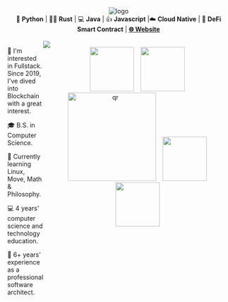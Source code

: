 <div align="center">
  <img src="https://github.com/code-rain002/code-rain002/blob/master/icons/header_1.png" alt="logo" />
</div>

<div align="center">
🐍 <b>Python</b> | 👩‍💻 <b>Rust</b> | 💻 <b>Java</b> | 👍 <b>Javascript</b> |☁️ <b>Cloud Native</b> | 📝 <b>DeFi Smart Contract</b> | <b><a href="https://suzuki-david.netlify.app">🌐 Website</a></b>
</div>
<br>
<div style="display: flex;">


  <div style="flex: 1;">
    <p>🧐 I'm interested in Fullstack. Since 2019, I've dived into Blockchain with a great interest.</p>
    <p>🎓 B.S. in Computer Science.</p>
    <p>🌱 Currently learning Linux, Move, Math & Philosophy.</p>
    <p>💻 4 years' computer science and technology education.</p>
    <p>🏢 6+ years' experience as a professional software architect.</p>
  </div>
  <img src="https://user-images.githubusercontent.com/73097560/115834477-dbab4500-a447-11eb-908a-139a6edaec5c.gif">
  <p align="center">
    <a href="https://www.linkedin.com/in/suzukidavid" target="_blank" rel="noopener noreferrer"><img src="https://img.icons8.com/fluency/2x/linkedin.png"  width="100" /></a>
    &nbsp;&nbsp;
    <a href="mailto:davidsuzuki51@gmail.com" target="_blank" rel="noopener noreferrer"><img src="https://img.icons8.com/fluency/2x/gmail-new.png"  width="100" /></a>
    &nbsp;&nbsp;
    <img src="https://github.com/suzukidavid/suzukidavid/blob/master/icons/qr1.png" alt="qr" height="200" />
    &nbsp;&nbsp;
    <a href="https://join.skype.com/invite/wDpwy4t21eVg" target="_blank" rel="noopener noreferrer"><img src="https://img.icons8.com/color/2x/skype.png"  width="100" /></a>
    &nbsp;&nbsp;
    <a href="https://t.me/suzukidavid" target="_blank" rel="noopener noreferrer"><img src="https://img.icons8.com/color/2x/telegram-app.png"  width="100" /></a>
    &nbsp;&nbsp;
</p>
</div>
